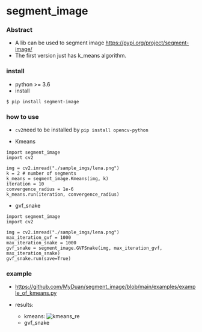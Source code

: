 # segment_image

### Abstract

- A lib can be used to segment image https://pypi.org/project/segment-image/
- The first version just has k_means algorithm.

### install

- python >= 3.6
- install
```
$ pip install segment-image
```


### how to use 

- `cv2`need to be installed by
`
pip install opencv-python
`

- Kmeans
```
import segment_image
import cv2

img = cv2.imread("./sample_imgs/lena.png")
k = 2 # number of segments
k_means = segment_image.Kmeans(img, k)
iteration = 10
convergence_radius = 1e-6
k_means.run(iteration, convergence_radius)

```

- gvf_snake
```
import segment_image
import cv2

img = cv2.imread("./sample_imgs/lena.png")
max_iteration_gvf = 1000
max_iteration_snake = 1000
gvf_snake = segment_image.GVFSnake(img, max_iteration_gvf, max_iteration_snake)
gvf_snake.run(save=True)

```

### example

- https://github.com/MyDuan/segment_image/blob/main/examples/example_of_kmeans.py
- results:

    - kmeans:
![kmeans_re](https://user-images.githubusercontent.com/19246998/113019886-04c81500-91bd-11eb-8075-016c64f5161b.png)
    - gvf_snake